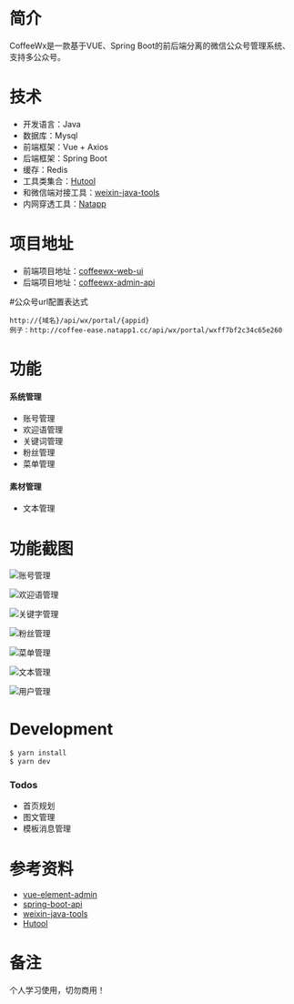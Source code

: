 # 简介
CoffeeWx是一款基于VUE、Spring Boot的前后端分离的微信公众号管理系统、支持多公众号。

# 技术
  - 开发语言：Java
  - 数据库：Mysql
  - 前端框架：Vue + Axios
  - 后端框架：Spring Boot
  - 缓存：Redis
  - 工具类集合：[Hutool](https://gitee.com/loolly/hutool)
  - 和微信端对接工具：[weixin-java-tools](https://gitee.com/binary/weixin-java-tools)
  - 内网穿透工具：[Natapp](https://natapp.cn)

# 项目地址
  - 前端项目地址：[coffeewx-web-ui](https://gitee.com/skysong/coffeewx-web-ui)
  - 后端项目地址：[coffeewx-admin-api](https://gitee.com/skysong/coffeewx-admin-api)

#公众号url配置表达式
```$xslt
http://{域名}/api/wx/portal/{appid}
例子：http://coffee-ease.natapp1.cc/api/wx/portal/wxff7bf2c34c65e260
```

# 功能
#### 系统管理
  - 账号管理
  - 欢迎语管理
  - 关键词管理
  - 粉丝管理
  - 菜单管理
#### 素材管理
  - 文本管理

# 功能截图

![账号管理](https://images.gitee.com/uploads/images/2019/0226/153816_0e2f97e9_1019464.png "1_看图王.png")

![欢迎语管理](https://images.gitee.com/uploads/images/2019/0226/153838_44bc1d12_1019464.png "2_看图王.png")

![关键字管理](https://images.gitee.com/uploads/images/2019/0226/153845_15ab4bc1_1019464.png "3_看图王.png")

![粉丝管理](https://images.gitee.com/uploads/images/2019/0226/153854_9418c515_1019464.png "4_看图王.png")

![菜单管理](https://images.gitee.com/uploads/images/2019/0226/153902_6bae1639_1019464.png "5_看图王.png")

![文本管理](https://images.gitee.com/uploads/images/2019/0226/153910_81ddfda9_1019464.png "6_看图王.png")

![用户管理](https://images.gitee.com/uploads/images/2019/0226/153916_2a0b732e_1019464.png "7_看图王.png")


# Development
```sh
$ yarn install
$ yarn dev
```

### Todos
 - 首页规划
 - 图文管理
 - 模板消息管理

# 参考资料
  - [vue-element-admin](https://gitee.com/mirrors/vue-element-admin)
  - [spring-boot-api](https://github.com/lihengming/spring-boot-api-project-seed)
  - [weixin-java-tools](https://gitee.com/binary/weixin-java-tools)
  - [Hutool](https://gitee.com/loolly/hutool)

# 备注
个人学习使用，切勿商用！